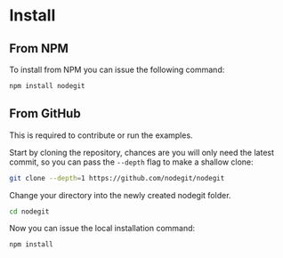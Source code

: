 Install
=======

From NPM
--------

To install from NPM you can issue the following command:

``` bash
npm install nodegit
```

From GitHub
-----------

This is required to contribute or run the examples.

Start by cloning the repository, chances are you will only need the latest
commit, so you can pass the `--depth` flag to make a shallow clone:

``` bash
git clone --depth=1 https://github.com/nodegit/nodegit
```

Change your directory into the newly created nodegit folder.

``` bash
cd nodegit
```

Now you can issue the local installation command:

``` bash
npm install
```
